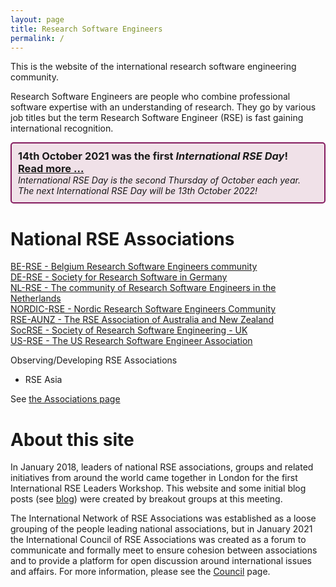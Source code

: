 ```yaml
---
layout: page
title: Research Software Engineers
permalink: /
---
```


This is the website of the international research software engineering community.  

Research Software Engineers are people who combine professional software expertise with an understanding of research. They go by various job titles but the term Research Software Engineer (RSE) is fast gaining international recognition.

<div style="position: relative; height: auto; border: 2px solid #841b5f; margin: 10px auto; padding: 10px; box-sizing: border-box; background-color: #f0e1e8; border-radius: 5px;">
<h3 style="padding: 0; margin: 0;">14th October 2021 was the first <i>International RSE Day</i>!<br>
<a href="council/intl-rse-day.html">Read more ...</a></h3>
<i>International RSE Day is the second Thursday of October each year.<br>
  The next International RSE Day will be 13th October 2022!</i>
</div>

# National RSE Associations

[BE-RSE - Belgium Research Software Engineers community](https://be-rse.org/) <br />
[DE-RSE - Society for Research Software in Germany](http://de-rse.org)  <br />
[NL-RSE - The community of Research Software Engineers in the Netherlands](http://nl-rse.org)  <br />
[NORDIC-RSE - Nordic Research Software Engineers Community](http://nordic-rse.org/) <br />
[RSE-AUNZ - The RSE Association of Australia and New Zealand](https://rse-aunz.github.io/) <br />
[SocRSE - Society of Research Software Engineering - UK](https://society-rse.org/)  <br />
[US-RSE - The US Research Software Engineer Association](http://us-rse.org/) <br />

Observing/Developing RSE Associations
* RSE Asia

See [the Associations page](http://researchsoftware.org/assoc.html)

# About this site

In January 2018, leaders of national RSE associations, groups and related initiatives from around the world came together in London for the first International RSE Leaders Workshop. This website and some initial blog posts (see [blog](https://researchsoftware.org/blog.html)) were created by breakout groups at this meeting.

The International Network of RSE Associations was established as a loose grouping of the people leading national associations, but in January 2021 the
International Council of RSE Associations was created as a forum to communicate and formally meet to ensure cohesion between associations and to provide a platform
for open discussion around international issues and affairs. For more information, please see the [Council](https://researchsoftware.org/council.html) page.
